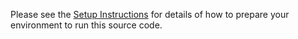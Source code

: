 Please see the [Setup Instructions](docs/SETUP.md) for details of how to prepare your environment to run this source code.